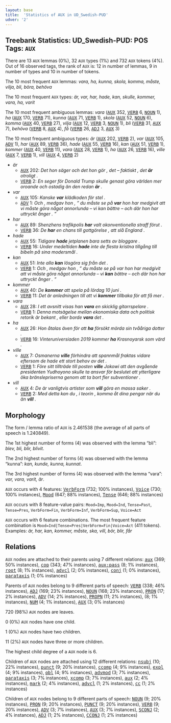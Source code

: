 ```yaml
---
layout: base
title:  'Statistics of AUX in UD_Swedish-PUD'
udver: '2'
---
```


## Treebank Statistics: UD_Swedish-PUD: POS Tags: `AUX`

There are 13 `AUX` lemmas (0%), 32 `AUX` types (1%) and 732 `AUX` tokens (4%).
Out of 16 observed tags, the rank of `AUX` is: 12 in number of lemmas, 9 in number of types and 10 in number of tokens.

The 10 most frequent `AUX` lemmas: <em>vara, ha, kunna, skola, komma, måste, vilja, bli, böra, behöva</em>

The 10 most frequent `AUX` types:  <em>är, var, har, hade, kan, skulle, kommer, vara, ha, varit</em>

The 10 most frequent ambiguous lemmas: <em>vara</em> (<tt><a href="sv_pud-pos-AUX.html">AUX</a></tt> 352, <tt><a href="sv_pud-pos-VERB.html">VERB</a></tt> 6, <tt><a href="sv_pud-pos-NOUN.html">NOUN</a></tt> 1), <em>ha</em> (<tt><a href="sv_pud-pos-AUX.html">AUX</a></tt> 170, <tt><a href="sv_pud-pos-VERB.html">VERB</a></tt> 71), <em>kunna</em> (<tt><a href="sv_pud-pos-AUX.html">AUX</a></tt> 71, <tt><a href="sv_pud-pos-VERB.html">VERB</a></tt> 1), <em>skola</em> (<tt><a href="sv_pud-pos-AUX.html">AUX</a></tt> 52, <tt><a href="sv_pud-pos-NOUN.html">NOUN</a></tt> 6), <em>komma</em> (<tt><a href="sv_pud-pos-AUX.html">AUX</a></tt> 40, <tt><a href="sv_pud-pos-VERB.html">VERB</a></tt> 27), <em>vilja</em> (<tt><a href="sv_pud-pos-AUX.html">AUX</a></tt> 12, <tt><a href="sv_pud-pos-VERB.html">VERB</a></tt> 3, <tt><a href="sv_pud-pos-NOUN.html">NOUN</a></tt> 1), <em>bli</em> (<tt><a href="sv_pud-pos-VERB.html">VERB</a></tt> 31, <tt><a href="sv_pud-pos-AUX.html">AUX</a></tt> 7), <em>behöva</em> (<tt><a href="sv_pud-pos-VERB.html">VERB</a></tt> 8, <tt><a href="sv_pud-pos-AUX.html">AUX</a></tt> 4), <em>få</em> (<tt><a href="sv_pud-pos-VERB.html">VERB</a></tt> 26, <tt><a href="sv_pud-pos-ADJ.html">ADJ</a></tt> 3, <tt><a href="sv_pud-pos-AUX.html">AUX</a></tt> 3)

The 10 most frequent ambiguous types:  <em>är</em> (<tt><a href="sv_pud-pos-AUX.html">AUX</a></tt> 202, <tt><a href="sv_pud-pos-VERB.html">VERB</a></tt> 2), <em>var</em> (<tt><a href="sv_pud-pos-AUX.html">AUX</a></tt> 105, <tt><a href="sv_pud-pos-ADV.html">ADV</a></tt> 1), <em>har</em> (<tt><a href="sv_pud-pos-AUX.html">AUX</a></tt> 89, <tt><a href="sv_pud-pos-VERB.html">VERB</a></tt> 36), <em>hade</em> (<tt><a href="sv_pud-pos-AUX.html">AUX</a></tt> 55, <tt><a href="sv_pud-pos-VERB.html">VERB</a></tt> 16), <em>kan</em> (<tt><a href="sv_pud-pos-AUX.html">AUX</a></tt> 51, <tt><a href="sv_pud-pos-VERB.html">VERB</a></tt> 1), <em>kommer</em> (<tt><a href="sv_pud-pos-AUX.html">AUX</a></tt> 40, <tt><a href="sv_pud-pos-VERB.html">VERB</a></tt> 11), <em>vara</em> (<tt><a href="sv_pud-pos-AUX.html">AUX</a></tt> 28, <tt><a href="sv_pud-pos-VERB.html">VERB</a></tt> 1), <em>ha</em> (<tt><a href="sv_pud-pos-AUX.html">AUX</a></tt> 26, <tt><a href="sv_pud-pos-VERB.html">VERB</a></tt> 16), <em>ville</em> (<tt><a href="sv_pud-pos-AUX.html">AUX</a></tt> 7, <tt><a href="sv_pud-pos-VERB.html">VERB</a></tt> 1), <em>vill</em> (<tt><a href="sv_pud-pos-AUX.html">AUX</a></tt> 4, <tt><a href="sv_pud-pos-VERB.html">VERB</a></tt> 2)


* <em>är</em>
  * <tt><a href="sv_pud-pos-AUX.html">AUX</a></tt> 202: <em>Det hon säger och det hon gör , det – faktiskt , det <b>är</b> otroligt .</em>
  * <tt><a href="sv_pud-pos-VERB.html">VERB</a></tt> 2: <em>En seger för Donald Trump skulle genast göra världen mer oroande och ostadig än den redan <b>är</b> .</em>
* <em>var</em>
  * <tt><a href="sv_pud-pos-AUX.html">AUX</a></tt> 105: <em>Kanske <b>var</b> klädkoden för stel .</em>
  * <tt><a href="sv_pud-pos-ADV.html">ADV</a></tt> 1: <em>Och , medgav hon , ” du måste se på <b>var</b> hon har medgivit att vi måste göra något annorlunda – vi kan bättre – och där hon har uttryckt ånger . ”</em>
* <em>har</em>
  * <tt><a href="sv_pud-pos-AUX.html">AUX</a></tt> 89: <em>Shenzhens trafikpolis <b>har</b> valt okonventionella straff förut .</em>
  * <tt><a href="sv_pud-pos-VERB.html">VERB</a></tt> 36: <em>De <b>har</b> en chans till gottgörelse , att slå England .</em>
* <em>hade</em>
  * <tt><a href="sv_pud-pos-AUX.html">AUX</a></tt> 55: <em>Tidigare <b>hade</b> jetplanen bara setts av bloggare .</em>
  * <tt><a href="sv_pud-pos-VERB.html">VERB</a></tt> 16: <em>Under medeltiden <b>hade</b> inte de flesta kristna tillgång till bibeln på sina modersmål .</em>
* <em>kan</em>
  * <tt><a href="sv_pud-pos-AUX.html">AUX</a></tt> 51: <em>Inte alla <b>kan</b> lösgöra sig från det .</em>
  * <tt><a href="sv_pud-pos-VERB.html">VERB</a></tt> 1: <em>Och , medgav hon , ” du måste se på var hon har medgivit att vi måste göra något annorlunda – vi <b>kan</b> bättre – och där hon har uttryckt ånger . ”</em>
* <em>kommer</em>
  * <tt><a href="sv_pud-pos-AUX.html">AUX</a></tt> 40: <em>De <b>kommer</b> att spela på lördag 10 juni .</em>
  * <tt><a href="sv_pud-pos-VERB.html">VERB</a></tt> 11: <em>Det är anledningen till att vi <b>kommer</b> tillbaka för att få mer .</em>
* <em>vara</em>
  * <tt><a href="sv_pud-pos-AUX.html">AUX</a></tt> 28: <em>I ett avsnitt visas han <b>vara</b> en skicklig gitarrspelare .</em>
  * <tt><a href="sv_pud-pos-VERB.html">VERB</a></tt> 1: <em>Denna motsägelse mellan ekonomiska data och politisk retorik är bekant , eller borde <b>vara</b> det .</em>
* <em>ha</em>
  * <tt><a href="sv_pud-pos-AUX.html">AUX</a></tt> 26: <em>Hon åtalas även för att <b>ha</b> försökt mörda sin tvååriga dotter .</em>
  * <tt><a href="sv_pud-pos-VERB.html">VERB</a></tt> 16: <em>Vinteruniversiaden 2019 kommer <b>ha</b> Krasnoyarsk som värd .</em>
* <em>ville</em>
  * <tt><a href="sv_pud-pos-AUX.html">AUX</a></tt> 7: <em>Osmanerna <b>ville</b> förhindra att spannmål fraktas vidare eftersom de hade ett stort behov av det .</em>
  * <tt><a href="sv_pud-pos-VERB.html">VERB</a></tt> 1: <em>Före sitt tillträde till posten <b>ville</b> Jokowi att den avgående presidenten Yudhoyono skulle ta ansvar för beslutet att ytterligare öka bränslepriserna genom att ta bort fler subventioner .</em>
* <em>vill</em>
  * <tt><a href="sv_pud-pos-AUX.html">AUX</a></tt> 4: <em>De är vanligtvis artister som <b>vill</b> göra en massa saker .</em>
  * <tt><a href="sv_pud-pos-VERB.html">VERB</a></tt> 2: <em>Med detta kan du , i teorin , komma åt dina pengar när du än <b>vill</b> .</em>

## Morphology

The form / lemma ratio of `AUX` is 2.461538 (the average of all parts of speech is 1.240849).

The 1st highest number of forms (4) was observed with the lemma “bli”: <em>blev, bli, blir, blivit</em>.

The 2nd highest number of forms (4) was observed with the lemma “kunna”: <em>kan, kunde, kunna, kunnat</em>.

The 3rd highest number of forms (4) was observed with the lemma “vara”: <em>var, vara, varit, är</em>.

`AUX` occurs with 4 features: <tt><a href="sv_pud-feat-VerbForm.html">VerbForm</a></tt> (732; 100% instances), <tt><a href="sv_pud-feat-Voice.html">Voice</a></tt> (730; 100% instances), <tt><a href="sv_pud-feat-Mood.html">Mood</a></tt> (647; 88% instances), <tt><a href="sv_pud-feat-Tense.html">Tense</a></tt> (646; 88% instances)

`AUX` occurs with 8 feature-value pairs: `Mood=Imp`, `Mood=Ind`, `Tense=Past`, `Tense=Pres`, `VerbForm=Fin`, `VerbForm=Inf`, `VerbForm=Sup`, `Voice=Act`

`AUX` occurs with 6 feature combinations.
The most frequent feature combination is `Mood=Ind|Tense=Pres|VerbForm=Fin|Voice=Act` (411 tokens).
Examples: <em>är, har, kan, kommer, måste, ska, vill, bör, blir, får</em>


## Relations

`AUX` nodes are attached to their parents using 7 different relations: <tt><a href="sv_pud-dep-aux.html">aux</a></tt> (369; 50% instances), <tt><a href="sv_pud-dep-cop.html">cop</a></tt> (343; 47% instances), <tt><a href="sv_pud-dep-aux-pass.html">aux:pass</a></tt> (8; 1% instances), <tt><a href="sv_pud-dep-root.html">root</a></tt> (8; 1% instances), <tt><a href="sv_pud-dep-advcl.html">advcl</a></tt> (2; 0% instances), <tt><a href="sv_pud-dep-conj.html">conj</a></tt> (1; 0% instances), <tt><a href="sv_pud-dep-parataxis.html">parataxis</a></tt> (1; 0% instances)

Parents of `AUX` nodes belong to 9 different parts of speech: <tt><a href="sv_pud-pos-VERB.html">VERB</a></tt> (338; 46% instances), <tt><a href="sv_pud-pos-ADJ.html">ADJ</a></tt> (169; 23% instances), <tt><a href="sv_pud-pos-NOUN.html">NOUN</a></tt> (168; 23% instances), <tt><a href="sv_pud-pos-PRON.html">PRON</a></tt> (17; 2% instances), <tt><a href="sv_pud-pos-ADV.html">ADV</a></tt> (14; 2% instances), <tt><a href="sv_pud-pos-PROPN.html">PROPN</a></tt> (11; 2% instances),  (8; 1% instances), <tt><a href="sv_pud-pos-NUM.html">NUM</a></tt> (4; 1% instances), <tt><a href="sv_pud-pos-AUX.html">AUX</a></tt> (3; 0% instances)

720 (98%) `AUX` nodes are leaves.

0 (0%) `AUX` nodes have one child.

1 (0%) `AUX` nodes have two children.

11 (2%) `AUX` nodes have three or more children.

The highest child degree of a `AUX` node is 6.

Children of `AUX` nodes are attached using 12 different relations: <tt><a href="sv_pud-dep-nsubj.html">nsubj</a></tt> (10; 22% instances), <tt><a href="sv_pud-dep-punct.html">punct</a></tt> (9; 20% instances), <tt><a href="sv_pud-dep-ccomp.html">ccomp</a></tt> (4; 9% instances), <tt><a href="sv_pud-dep-expl.html">expl</a></tt> (4; 9% instances), <tt><a href="sv_pud-dep-obl.html">obl</a></tt> (4; 9% instances), <tt><a href="sv_pud-dep-advmod.html">advmod</a></tt> (3; 7% instances), <tt><a href="sv_pud-dep-parataxis.html">parataxis</a></tt> (3; 7% instances), <tt><a href="sv_pud-dep-xcomp.html">xcomp</a></tt> (3; 7% instances), <tt><a href="sv_pud-dep-aux.html">aux</a></tt> (2; 4% instances), <tt><a href="sv_pud-dep-mark.html">mark</a></tt> (2; 4% instances), <tt><a href="sv_pud-dep-advcl.html">advcl</a></tt> (1; 2% instances), <tt><a href="sv_pud-dep-cc.html">cc</a></tt> (1; 2% instances)

Children of `AUX` nodes belong to 9 different parts of speech: <tt><a href="sv_pud-pos-NOUN.html">NOUN</a></tt> (9; 20% instances), <tt><a href="sv_pud-pos-PRON.html">PRON</a></tt> (9; 20% instances), <tt><a href="sv_pud-pos-PUNCT.html">PUNCT</a></tt> (9; 20% instances), <tt><a href="sv_pud-pos-VERB.html">VERB</a></tt> (9; 20% instances), <tt><a href="sv_pud-pos-ADV.html">ADV</a></tt> (3; 7% instances), <tt><a href="sv_pud-pos-AUX.html">AUX</a></tt> (3; 7% instances), <tt><a href="sv_pud-pos-SCONJ.html">SCONJ</a></tt> (2; 4% instances), <tt><a href="sv_pud-pos-ADJ.html">ADJ</a></tt> (1; 2% instances), <tt><a href="sv_pud-pos-CCONJ.html">CCONJ</a></tt> (1; 2% instances)

